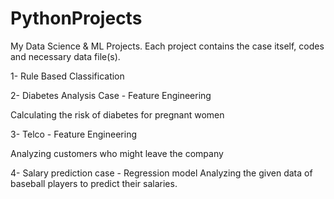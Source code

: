 # PythonProjects
My Data Science & ML Projects. Each project contains the case itself, codes and necessary data file(s).

1- Rule Based Classification

2- Diabetes Analysis Case - Feature Engineering

   Calculating the risk of diabetes for pregnant women

3- Telco - Feature Engineering

   Analyzing customers who might leave the company

4- Salary prediction case - Regression model
   Analyzing the given data of baseball players to predict their salaries.
   
